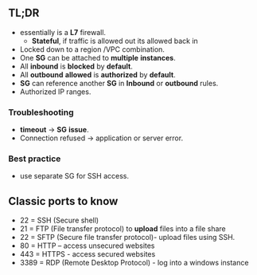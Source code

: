 
## TL;DR
- essentially is a **L7** firewall.
	- **Stateful**, if traffic is allowed out its allowed back in
- Locked down to a region /VPC combination.
- One **SG** can be attached to **multiple** **instances**. 
- All **inbound** is **blocked** by **default**.
- All **outbound** **allowed** is **authorized** by **default**.
- **SG** can reference another **SG** in **Inbound** or **outbound** rules.
- Authorized IP ranges.

### Troubleshooting
- **timeout** → **SG** **issue**.
- Connection refused → application or server error.

### Best practice
- use separate SG for SSH access.


## Classic ports to know
- 22 = SSH (Secure shell)
- 21 = FTP (File transfer protocol) to **upload** files into a file share
- 22 = SFTP (Secure file transfer protocol)- upload files using SSH.
- 80 = HTTP – access unsecured websites
- 443 = HTTPS - access secured websites
- 3389 = RDP (Remote Desktop Protocol) - log into a windows instance